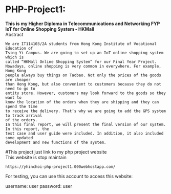 # PHP-Project1:
<b>This is my Higher Diploma in Telecommunications and Networking FYP</b><br>
<b>IoT for Online Shopping System - HKMall</b><br>
Abstract
```
We are IT114103/2A students from Hong Kong Institute of Vocational Education of
Tsing Yi Campus. We are going to set up an IoT online shopping system which is
called “HKMall Online Shopping System” for our Final Year Project.
Nowadays, online shopping is very common in everywhere. For example, Hong Kong
people always buy things on Taobao. Not only the prices of the goods are cheaper
than Hong Kong, but also convenient to customers because they do not need to go to
entity store. However, customers may look forward to the goods so they want to
know the location of the orders when they are shipping and they can spend the time
to receive the delivery. That’s why we are going to add the GPS system to track arrival
of the orders.
In this final report, we will present the final version of our system. In this report, the
test case and user guide were included. In addition, it also included some updated
development and new functions of the system.
```
#This project just link to my php project website<br>
This website is stop maintain

```
https://yhinchoi-php-project1.000webhostapp.com/
```
For testing, you can use this account to access this website:

username: user
password: user
```
